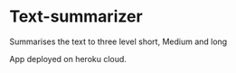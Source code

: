 # Text-summarizer

Summarises the text to three level short, Medium and long

App deployed on heroku cloud. 
